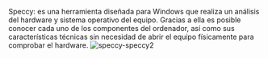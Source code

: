 Speccy:
es una herramienta diseñada para Windows que realiza un análisis del hardware y sistema operativo del equipo. 
Gracias a ella es posible conocer cada uno de los componentes del ordenador,
así como sus características técnicas sin necesidad de abrir el equipo físicamente para comprobar el hardware.
![speccy-speccy2](https://user-images.githubusercontent.com/114906901/234554324-01612727-f74b-4d6f-ae05-d80f7932a113.jpg)



